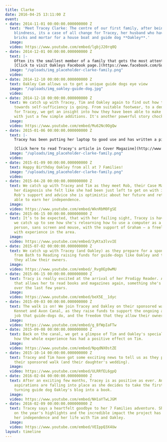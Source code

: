 ```yaml
---
title: Clarke
date: 2016-04-25 13:11:00 Z
event:
- date: 2014-11-01 00:00:00.000000000 Z
  text: 'Meet Tracey Clarke: The centre of our first family, after being hit by sudden
    blindness, its a case of all change for Tracey, her husband who have switched
    bricks and mortar for a house boat and guide dog **Oakley**.'
  image: 
  video: https://www.youtube.com/embed/lgbjJ20rq0Q
- date: 2014-12-01 00:00:00.000000000 Z
  text: |-
    Often its the smallest member of a family that gets the most attention - with Oakley the guide dog, there is no exception. He even has his own facebook page. Why not go and see the **dogs-eye view**.
    [Click to visit Oakleys Facebook page.](https://www.facebook.com/GuideDogOakley)
  image: "/uploads/img_placeholder-clarke-family.png"
  video: 
- date: 2014-12-10 00:00:00.000000000 Z
  text: Oakley Cam allows us to get a unique guide dogs eye view
  image: "/uploads/img_oakley-guide-dog.jpg"
  video: 
- date: 2014-12-18 00:00:00.000000000 Z
  text: We catch up with Tracey, Tim and Oakley again to find out how their journey
    towards self-sufficiency is going. From suitable footwear, to a dedicated laptop
    for Tracey, we get an insight into how they have been able to make massive improvements
    with just a few simple additions. It's another powerful story chock full of positivity.
  image: 
  video: https://www.youtube.com/embed/Mu62Nc0OgQw
- date: 2015-01-06 00:00:00.000000000 Z
  text: |-
    Tracey has been putting her laptop to good use and has written a piece for Cover Magazine. It is a personal account of how her life changed and how her family has adapted.

    [Click here to read Tracey's article in Cover Magazine](http://www.covermagazine.co.uk/cover/opinion/2387815/seven-families-traceys-story?utm_term&utm_content=Seven+Families%3A+Tracey%27s+story&utm_campaign=CV.Daily_RL.EU.A.U&utm_medium=Email&utm_source=CV.DCM.Editors_Updates)
  image: "/uploads/img_placeholder-clarke-family.png"
  video: 
- date: 2015-01-09 00:00:00.000000000 Z
  text: Happy Birthday Oakley from all at 7 Families!
  image: "/uploads/img_placeholder-clarke-family.png"
  video: 
- date: 2015-04-28 00:00:00.000000000 Z
  text: We catch up with Tracey and Tim as they meet Rob, their Case Manager. After
    her diagnosis she felt like she had been just left to get on with it, alone. With
    Rob's support and advice she is optimistic about her future and returning to being
    able to earn her independence.
  image: 
  video: https://www.youtube.com/embed/WknRbM0FgSE
- date: 2015-06-15 00:00:00.000000000 Z
  text: It’s to be expected, that with her failing sight, Tracey is having to adjust;
    we catch up to see how she's relearning how to use a computer as a non-sighted
    person, sans screen and mouse, with the support of Graham – a freelance trainer
    with experience in the area.
  image: 
  video: https://www.youtube.com/embed/3yKta3lvvIE
- date: 2015-07-02 00:00:00.000000000 Z
  text: We catch up with Tracey (and Oakley) as they prepare for a sponsored walk
    from Bath to Reading raising funds for guide-dogs like Oakley and the freedom
    they allow their owners.
  image: 
  video: https://www.youtube.com/embed/_Rvg0Ep9wMU
- date: 2015-06-15 00:00:00.000000000 Z
  text: Tracy is really excited at the arrival of her Prodigy Reader. A bit of kit
    that allows her to read books and magazines again, something she's dearly missed
    over the last few years.
  image: 
  video: https://www.youtube.com/embed/beX5E__1dyc
- date: 2015-09-03 00:00:00.000000000 Z
  text: The walk is on! We join Tracey and Oakley on their sponsored walk along the
    Kennet and Avon Canal, as they raise funds to support the ongoing and invaluable
    job that guide-dogs do, and the freedom that they allow their owners.
  image: 
  video: https://www.youtube.com/embed/g_BfWpIaFTw
- date: 2015-09-08 00:00:00.000000000 Z
  text: Back on the canal, we get a glimpse of Tim and Oakley's special bond, and
    how the whole experience has had a positive effect on Tim.
  image: 
  video: https://www.youtube.com/embed/NpqdNX0stZE
- date: 2015-10-14 00:00:00.000000000 Z
  text: Tracey and Tim have got some exciting news to tell us as they prepare for
    their sponsored walk (and their daughter's wedding).
  image: 
  video: https://www.youtube.com/embed/ULRRfEL6gpQ
- date: 2016-02-04 00:00:00.000000000 Z
  text: After an exciting few months, Tracey is as positive as ever. And her writing
    aspirations are falling into place as she decides to take the first steps towards
    turning guide dog Oakley's blog into a book.
  image: 
  video: https://www.youtube.com/embed/NH1aYTwLJGM
- date: 2016-02-09 00:00:00.000000000 Z
  text: Tracey says a heartfelt goodbye to her 7 Families adventure. She reflects
    on the year's highlights and the incredible impact the project has had on her,
    her independence and her life with Tim and Oakley.
  image: 
  video: https://www.youtube.com/embed/VEIppQ3X4Uw
layout: timeline
---
```


